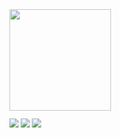 <div>
  <a href="https://github.com/AndersonCoitinho">
  <img height="180em" src="https://github-readme-stats.vercel.app/api/top-langs/?username=AndersonCoitinho&layout=compact&langs_count=7&theme=dark"/>
</div>

  <a href="https://www.instagram.com/anderson_coitinho19/" target="_blank"><img src="https://img.shields.io/badge/-Instagram-%23E4405F?style=for-the-badge&logo=instagram&logoColor=white" target="_blank"></a>
  <a href = "mailto:andercoitinho@gmail.com"><img src="https://img.shields.io/badge/-Gmail-%23333?style=for-the-badge&logo=gmail&logoColor=white" target="_blank"></a>
  <a href="https://www.linkedin.com/in/anderson-coitinho-851136196/" target="_blank"><img src="https://img.shields.io/badge/-LinkedIn-%230077B5?style=for-the-badge&logo=linkedin&logoColor=white" target="_blank"></a> 
